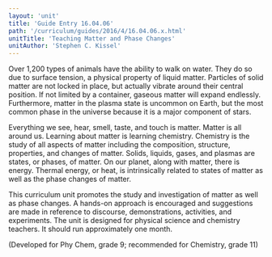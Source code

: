 ```yaml
---
layout: 'unit'
title: 'Guide Entry 16.04.06'
path: '/curriculum/guides/2016/4/16.04.06.x.html'
unitTitle: 'Teaching Matter and Phase Changes'
unitAuthor: 'Stephen C. Kissel'
---
```


<main>
 <p>
  Over 1,200 types of animals have the ability to walk on water. They do so due to surface tension, a physical property of liquid matter. Particles of solid matter are not locked in place, but actually vibrate around their central position. If not limited by a container, gaseous matter will expand endlessly. Furthermore, matter in the plasma state is uncommon on Earth, but the most common phase in the universe because it is a major component of stars.
 </p>
 <p>
  Everything we see, hear, smell, taste, and touch is matter. Matter is all around us. Learning about matter is learning chemistry. Chemistry is the study of all aspects of matter including the composition, structure, properties, and changes of matter. Solids, liquids, gases, and plasmas are states, or phases, of matter. On our planet, along with matter, there is energy. Thermal energy, or heat, is intrinsically related to states of matter as well as the phase changes of matter.
 </p>
 <p>
  This curriculum unit promotes the study and investigation of matter as well as phase changes. A hands-on approach is encouraged and suggestions are made in reference to discourse, demonstrations, activities, and experiments. The unit is designed for physical science and chemistry teachers. It should run approximately one month.
 </p>
 <p>
  (Developed for Phy Chem, grade 9; recommended for Chemistry, grade 11)
 </p>
</main>
